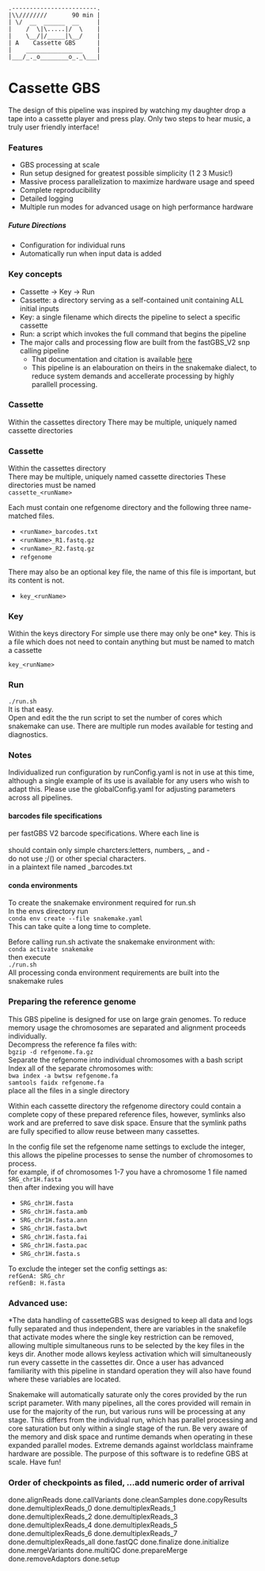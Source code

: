 
    .------------------------.
    |\\////////       90 min |
    | \/  __  ______  __     |
    |    /  \|\.....|/  \    |
    |    \__/|/_____|\__/    |
    | A    Cassette GBS      |
    |    ________________    |
    |___/_._o________o_._\___|




# Cassette GBS

The design of this pipeline was inspired by watching my daughter drop a tape into a cassette player and press play. Only two steps to hear music, a truly user friendly interface! 

### Features
- GBS processing at scale
- Run setup designed for greatest possible simplicity (1 2 3 Music!)
- Massive process parallelization to maximize hardware usage and speed
- Complete reproducibility
- Detailed logging
- Multiple run modes for advanced usage on high performance hardware
##### Future Directions
- Configuration for individual runs
- Automatically run when input data is added

### Key concepts
- Cassette -> Key -> Run
- Cassette: a directory serving as a self-contained unit containing ALL initial inputs
- Key: a single filename which directs the pipeline to select a specific cassette
- Run: a script which invokes the full command that begins the pipeline
- The major calls and processing flow are built from the fastGBS_V2 snp calling pipeline
	- That documentation and citation is available [here](https://bitbucket.org/jerlar73/fast-gbs_v2/wiki/home)  
	- This pipeline is an elabouration on theirs in the snakemake dialect, to reduce system demands and accellerate processing by highly parallell processing.

### Cassette
Within the cassettes directory There may be multiple, uniquely named cassette directories

### Cassette
Within the cassettes directory  
There may be multiple, uniquely named cassette directories
These directories must be named  
`cassette_<runName>`

Each must contain one refgenome directory and the following three name-matched files.  

- `<runName>_barcodes.txt`
- `<runName>_R1.fastq.gz`
- `<runName>_R2.fastq.gz`
- `refgenome`

There may also be an optional key file, the name of this file is important, but its content is not. 

- `key_<runName>`

### Key
Within the keys directory
For simple use there may only be one* key. This is a file which does not need to contain anything but must be named to match a cassette  
  
`key_<runName>`

### Run
`./run.sh`  
It is that easy.  
Open and edit the the run script to set the number of cores which snakemake can use. There are multiple run modes available for testing and diagnostics. 

### Notes
Individualized run configuration by runConfig.yaml is not in use at this time, although a single example of its use is available for any users who wish to adapt this. Please use the globalConfig.yaml for adjusting parameters across all pipelines. 

#### barcodes file specifications
per fastGBS V2 barcode specifications. Where each line is  
<barcode><tab><varietyName><newline>  
<varietyName> should contain only simple charcters:letters, numbers, _ and -  
	do not use ;/()<space> or other special characters.  
in a plaintext file named <runName>_barcodes.txt

#### conda environments

To create the snakemake environment required for run.sh  
In the envs directory run  
`conda env create --file snakemake.yaml`  
This can take quite a long time to complete. 

Before calling run.sh activate the snakemake environment with:  
`conda activate snakemake`  
then execute  
`./run.sh`  
All processing conda environment requirements are built into the snakemake rules

### Preparing the reference genome
This GBS pipeline is designed for use on large grain genomes. To reduce memory usage the chromosomes are separated and alignment proceeds individually.  
Decompress the reference fa files with:  
`bgzip -d refgenome.fa.gz`  
Separate the refgenome into individual chromosomes with a bash script  
Index all of the separate chromosomes with:  
`bwa index -a bwtsw refgenome.fa`  
`samtools faidx refgenome.fa`  
place all the files in a single directory  
  
Within each cassette directory the refgenome directory could contain a complete copy of these prepared reference files, however, symlinks also work and are preferred to save disk space. Ensure that the symlink paths are fully specified to allow reuse between many cassettes.  
  
In the config file set the refgenome name settings to exclude the integer, this allows the pipeline processes to sense the number of chromosomes to process.  
for example, if of chromosomes 1-7 you have a chromosome 1 file named  
`SRG_chr1H.fasta`  
then after indexing you will have  

- `SRG_chr1H.fasta`
- `SRG_chr1H.fasta.amb`
- `SRG_chr1H.fasta.ann`
- `SRG_chr1H.fasta.bwt`
- `SRG_chr1H.fasta.fai`
- `SRG_chr1H.fasta.pac`
- `SRG_chr1H.fasta.s`

To exclude the integer set the config settings as:  
`refGenA: SRG_chr`  
`refGenB: H.fasta`

### Advanced use:
*The data handling of cassetteGBS was designed to keep all data and logs fully separated and thus independent, there are variables in the snakefile that activate modes where the single key restriction can be removed, allowing multiple simultaneous runs to be selected by the key files in the keys dir. Another mode allows keyless activation which will simultaneously run every cassette in the cassettes dir. Once a user has advanced familiarity with this pipeline in standard operation they will also have found where these variables are located.  
  
Snakemake will automatically saturate only the cores provided by the run script parameter. With many pipelines, all the cores provided will remain in use for the majority of the run, but various runs will be processing at any stage. This differs from the individual run, which has parallel processing and core saturation but only within a single stage of the run. Be very aware of the memory and disk space and runtime demands when operating in these expanded parallel modes. Extreme demands against worldclass mainframe hardware are possible. The purpose of this software is to redefine GBS at scale. Have fun!


### Order of checkpoints as filed, ...add numeric order of arrival
done.alignReads
done.callVariants
done.cleanSamples
done.copyResults
done.demultiplexReads_0
done.demultiplexReads_1
done.demultiplexReads_2
done.demultiplexReads_3
done.demultiplexReads_4
done.demultiplexReads_5
done.demultiplexReads_6
done.demultiplexReads_7
done.demultiplexReads_all
done.fastQC
done.finalize
done.initialize
done.mergeVariants
done.multiQC
done.prepareMerge
done.removeAdaptors
done.setup
